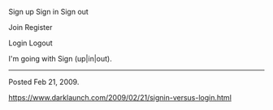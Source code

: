 Sign up
Sign in
Sign out

Join
Register

Login
Logout

I'm going with Sign (up|in|out).

---

Posted Feb 21, 2009.

https://www.darklaunch.com/2009/02/21/signin-versus-login.html